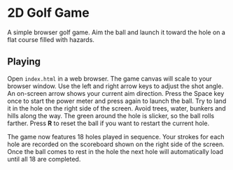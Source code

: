 # 2D Golf Game

A simple browser golf game. Aim the ball and launch it toward the hole on a flat course filled with hazards.

## Playing

Open `index.html` in a web browser. The game canvas will scale to your browser window. Use the left and right arrow keys to adjust the shot angle.
An on-screen arrow shows your current aim direction. Press the Space key once to start the power meter and press again to launch the ball. Try to land it in the hole on the right side of the screen.
Avoid trees, water, bunkers and hills along the way. The green around the hole is slicker, so the ball rolls farther.
Press **R** to reset the ball if you want to restart the current hole.

The game now features 18 holes played in sequence. Your strokes for each hole
are recorded on the scoreboard shown on the right side of the screen. Once the
ball comes to rest in the hole the next hole will automatically load until all
18 are completed.
